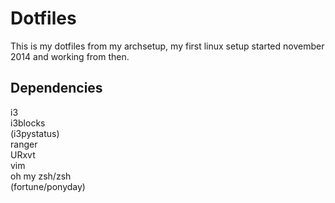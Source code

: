 Dotfiles
========

This is my dotfiles from my archsetup, my first linux setup started november 2014 and working from then.

Dependencies
------------

i3  
i3blocks  
(i3pystatus)  
ranger  
URxvt  
vim  
oh my zsh/zsh  
(fortune/ponyday)  
